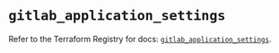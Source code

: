 # `gitlab_application_settings`

Refer to the Terraform Registry for docs: [`gitlab_application_settings`](https://registry.terraform.io/providers/gitlabhq/gitlab/18.4.1/docs/resources/application_settings).
